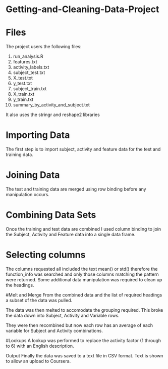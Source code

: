 Getting-and-Cleaning-Data-Project
=================================

# Files
The project users the following files:
1. run_analysis.R
2. features.txt
3. activity_labels.txt
4. subject_test.txt
5. X_test.txt
6. y_test.txt
7. subject_train.txt
8. X_train.txt
9. y_train.txt
10. summary_by_activity_and_subject.txt

It also uses the stringr and reshape2 libraries

# Importing Data
The first step is to import subject, activity and feature data for the test and training data.

# Joining Data
The test and training data are merged using row binding before any manipulation occurs.

# Combining Data Sets
Once the training and test data are combined I used column binding to join the Subject, Activity and Feature data into
a single data frame.

# Selecting columns
The columns requested all included the text mean() or std() therefore the function_info was searched and only those columns
matching the pattern were returned. Some additional data manipulation was required to clean up the headings.

#Melt and Merge
From the combined data and the list of required headings a subset of the data was pulled.

The data was then melted to accomodate the grouping required. This broke the data down into Subject, Activity and Variable rows.

They were then recombined but now each row has an average of each variable for Subject and Activity combinations.

#Lookups
A lookup was performed to replace the activity factor (1 through to 6) with an English description.

Output
Finally the data was saved to a text file in CSV format. Text is shown to allow an upload to Coursera.
